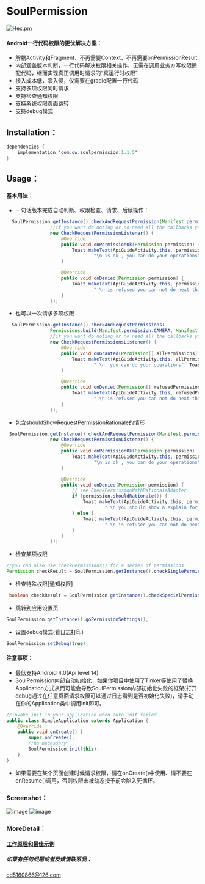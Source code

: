 # SoulPermission
 [![Hex.pm](https://img.shields.io/hexpm/l/plug.svg)](https://www.apache.org/licenses/LICENSE-2.0)
#### Android一行代码权限的更优解决方案：
 -  解耦Activity和Fragment、不再需要Context、不再需要onPermissionResult
 - 内部涵盖版本判断，一行代码解决权限相关操作，无需在调用业务方写权限适配代码，继而实现真正调用时请求的“真运行时权限”
 - 接入成本低，零入侵，仅需要在gradle配置一行代码
 - 支持多项权限同时请求
 - 支持检查通知权限
 - 支持系统权限页面跳转
 - 支持debug模式
## Installation：

```java
dependencies {
    implementation 'com.qw:soulpermission:1.1.5'
}
```
## Usage：

#### 基本用法：
- 一句话版本完成自动判断、权限检查、请求、后续操作：
```java
  SoulPermission.getInstance().checkAndRequestPermission(Manifest.permission.ACCESS_FINE_LOCATION,
                //if you want do noting or no need all the callbacks you may use SimplePermissionAdapter instead
                new CheckRequestPermissionListener() {
                    @Override
                    public void onPermissionOk(Permission permission) {
                        Toast.makeText(ApiGuideActivity.this, permission.toString() +
                                "\n is ok , you can do your operations", Toast.LENGTH_SHORT).show();
                    }

                    @Override
                    public void onDenied(Permission permission) {
                        Toast.makeText(ApiGuideActivity.this, permission.toString() +
                                " \n is refused you can not do next things", Toast.LENGTH_SHORT).show();
                    }
                });

```
- 也可以一次请求多项权限

```java
  SoulPermission.getInstance().checkAndRequestPermissions(
                Permissions.build(Manifest.permission.CAMERA, Manifest.permission.WRITE_EXTERNAL_STORAGE),
                //if you want do noting or no need all the callbacks you may use SimplePermissionsAdapter instead
                new CheckRequestPermissionsListener() {
                    @Override
                    public void onGranted(Permission[] allPermissions) {
                        Toast.makeText(ApiGuideActivity.this, allPermissions.length + "permissions is ok" +
                                " \n  you can do your operations", Toast.LENGTH_SHORT).show();
                    }

                    @Override
                    public void onDenied(Permission[] refusedPermissions) {
                        Toast.makeText(ApiGuideActivity.this, refusedPermissions[0].toString() +
                                " \n is refused you can not do next things", Toast.LENGTH_SHORT).show();
                    }
                });

```
- 包含shouldShowRequestPermissionRationale的情形

```java
 SoulPermission.getInstance().checkAndRequestPermission(Manifest.permission.READ_CONTACTS,
                new CheckRequestPermissionListener() {
                    @Override
                    public void onPermissionOk(Permission permission) {
                        Toast.makeText(ApiGuideActivity.this, permission.toString() +
                                "\n is ok , you can do your operations", Toast.LENGTH_SHORT).show();
                    }

                    @Override
                    public void onDenied(Permission permission) {
                        // see CheckPermissionWithRationaleAdapter
                        if (permission.shouldRationale()) {
                            Toast.makeText(ApiGuideActivity.this, permission.toString() +
                                    " \n you should show a explain for user then retry ", Toast.LENGTH_SHORT).show();
                        } else {
                            Toast.makeText(ApiGuideActivity.this, permission.toString() +
                                    " \n is refused you can not do next things", Toast.LENGTH_SHORT).show();
                        }
                    }
                });

```
- 检查某项权限

```java
//you can also use checkPermissions() for a series of permissions
Permission checkResult = SoulPermission.getInstance().checkSinglePermission(Manifest.permission.ACCESS_FINE_LOCATION);
```
- 检查特殊权限[通知权限]

```java
 boolean checkResult = SoulPermission.getInstance().checkSpecialPermission(Special.NOTIFICATION);
```

- 跳转到应用设置页


```java
SoulPermission.getInstance().goPermissionSettings();
```
- 设置debug模式(看日志打印)

```java
SoulPermission.setDebug(true);
```

#### 注意事项：
- 最低支持Android 4.0(Api level 14)
- SoulPermission内部自动初始化，如果你项目中使用了Tinker等使用了替换Application方式从而可能会导致SoulPermission内部初始化失败的框架(打开debug通过在任意页面请求权限可以通过日志看到是否初始化失败)，请手动在你的Application类中调用init即可。

```java
//invoke init in your application when auto init failed
public class SimpleApplication extends Application {
    @Override
    public void onCreate() {
        super.onCreate();
        //no necessary
        SoulPermission.init(this);
    }
}

```
- 如果需要在某个页面创建时候请求权限，请在onCreate()中使用、请不要在onResume()调用，否则权限未被动态授予前会陷入死循环。
### Screenshot：
![image](https://img-blog.csdnimg.cn/2019042223014322.png)
![image](https://img-blog.csdnimg.cn/20190424225824139.png)

### MoreDetail：
#### [工作原理和最佳示例](https://blog.csdn.net/u014626094/article/details/89438614)

##### 如果有任何问题或者反馈请联系我：
cd5160866@126.com
